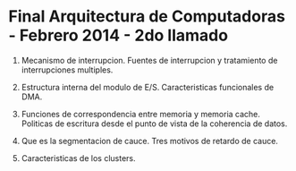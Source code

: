 Final Arquitectura de Computadoras - Febrero 2014 - 2do llamado
===============================================================

1. Mecanismo de interrupcion. Fuentes de interrupcion y tratamiento de
interrupciones multiples.

2. Estructura interna del modulo de E/S. Caracteristicas funcionales de DMA.

3. Funciones de correspondencia entre memoria y memoria cache. Politicas de
escritura desde el punto de vista de la coherencia de datos.

4. Que es la segmentacion de cauce. Tres motivos de retardo de cauce.

5. Caracteristicas de los clusters.